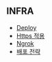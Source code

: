 ## INFRA
- [Deploy](deploy.md)
- [Https 적용](https.md)
- [Ngrok](ngrok.md)
- [배포 전략](deploy-strategy.md)